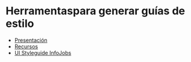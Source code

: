 # Herramentaspara generar guías de estilo

* [Presentación](https://gist.github.com/nucliweb/a98b1a2e19cd3a198659)
* [Recursos](https://github.com/nucliweb/styleguide-generators)
* [UI Styleguide InfoJobs](http://apolo.infojobs.net/)
